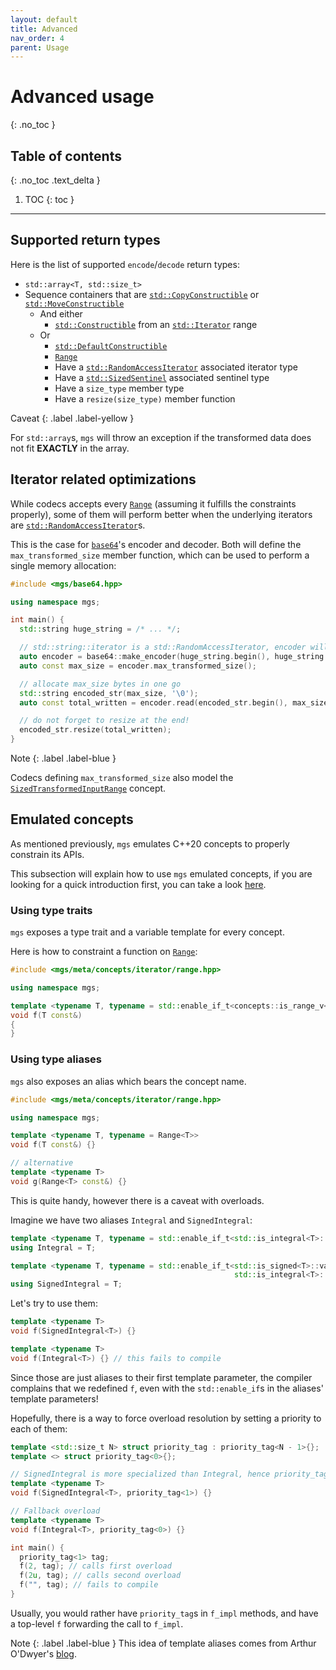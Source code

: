 ```yaml
---
layout: default
title: Advanced
nav_order: 4
parent: Usage
---
```


# Advanced usage
{: .no_toc }

## Table of contents
{: .no_toc .text_delta }

1. TOC
{: toc }

---

## Supported return types

Here is the list of supported `encode`/`decode` return types:

* `std::array<T, std::size_t>`
* Sequence containers that are [`std::CopyConstructible`]() or [`std::MoveConstructible`]()
  * And either
    * [`std::Constructible`]() from an [`std::Iterator`]() range
  * Or
    * [`std::DefaultConstructible`]()
    * [`Range`]()
    * Have a [`std::RandomAccessIterator`]() associated iterator type
    * Have a [`std::SizedSentinel`]() associated sentinel type
    * Have a `size_type` member type
    * Have a `resize(size_type)` member function

Caveat
{: .label .label-yellow }

For `std::array`s, `mgs` will throw an exception if the transformed data does not fit **EXACTLY** in the array.

## Iterator related optimizations

While codecs accepts every [`Range`]() (assuming it fulfills the constraints properly), some of them will perform better when the underlying iterators are [`std::RandomAccessIterator`]()s.

This is the case for [`base64`]()'s encoder and decoder. Both will define the `max_transformed_size` member function, which can be used to perform a single memory allocation:

```cpp
#include <mgs/base64.hpp>

using namespace mgs;

int main() {
  std::string huge_string = /* ... */;

  // std::string::iterator is a std::RandomAccessIterator, encoder will define max_transformed_size
  auto encoder = base64::make_encoder(huge_string.begin(), huge_string.end());
  auto const max_size = encoder.max_transformed_size();

  // allocate max_size bytes in one go
  std::string encoded_str(max_size, '\0');
  auto const total_written = encoder.read(encoded_str.begin(), max_size);

  // do not forget to resize at the end!
  encoded_str.resize(total_written);
}
```

Note
{: .label .label-blue }

Codecs defining `max_transformed_size` also model the [`SizedTransformedInputRange`]() concept.

## Emulated concepts

As mentioned previously, `mgs` emulates C++20 concepts to properly constrain its APIs.

This subsection will explain how to use `mgs` emulated concepts, if you are looking for a quick introduction first, you can take a look [here](/docs/concepts).

### Using type traits

`mgs` exposes a type trait and a variable template for every concept.

Here is how to constraint a function on [`Range`](/docs/meta/concepts/iterator/range):

```cpp
#include <mgs/meta/concepts/iterator/range.hpp>

using namespace mgs;

template <typename T, typename = std::enable_if_t<concepts::is_range_v<T>>>
void f(T const&)
{
}
```

### Using type aliases

`mgs` also exposes an alias which bears the concept name.

```cpp
#include <mgs/meta/concepts/iterator/range.hpp>

using namespace mgs;

template <typename T, typename = Range<T>>
void f(T const&) {}

// alternative
template <typename T>
void g(Range<T> const&) {}
```

This is quite handy, however there is a caveat with overloads.

Imagine we have two aliases `Integral` and `SignedIntegral`:

```cpp
template <typename T, typename = std::enable_if_t<std::is_integral<T>::value>>
using Integral = T;

template <typename T, typename = std::enable_if_t<std::is_signed<T>::value &&
                                                  std::is_integral<T>::value>>
using SignedIntegral = T;
```

Let's try to use them:

```cpp
template <typename T>
void f(SignedIntegral<T>) {}

template <typename T>
void f(Integral<T>) {} // this fails to compile
```

Since those are just aliases to their first template parameter, the compiler complains that we redefined `f`, even with the `std::enable_if`s in the aliases' template parameters!

Hopefully, there is a way to force overload resolution by setting a priority to each of them:

```cpp
template <std::size_t N> struct priority_tag : priority_tag<N - 1>{};
template <> struct priority_tag<0>{};

// SignedIntegral is more specialized than Integral, hence priority_tag<1>
template <typename T>
void f(SignedIntegral<T>, priority_tag<1>) {}

// Fallback overload
template <typename T>
void f(Integral<T>, priority_tag<0>) {}

int main() {
  priority_tag<1> tag;
  f(2, tag); // calls first overload
  f(2u, tag); // calls second overload
  f("", tag); // fails to compile
}
```

Usually, you would rather have `priority_tag`s in `f_impl` methods, and have a top-level `f` forwarding the call to `f_impl`.

Note
{: .label .label-blue }
This idea of template aliases comes from Arthur O'Dwyer's [blog](https://quuxplusone.github.io/blog/2018/08/23/stop-cascading-errors/).
